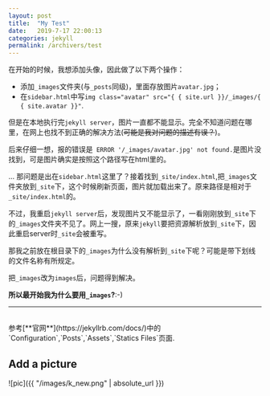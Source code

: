 ```yaml
---
layout: post
title:  "My Test"
date:   2019-7-17 22:00:13
categories: jekyll
permalink: /archivers/test
---
```


在开始的时候，我想添加头像，因此做了以下两个操作：
 
* 添加`_images`文件夹(与`_posts`同级)，里面存放图片`avatar.jpg`；
* 在`sidebar.html`中写`img class="avatar" src="{ { site.url }}/_images/{ { site.avatar }}"`.
 
但是在本地执行完`jekyll server`，图片一直都不能显示。完全不知道问题在哪里，在网上也找不到正确的解决方法(~~可能是我对问题的描述有误？~~)。
<!--more-->

后来仔细一想，报的错误是` ERROR '/_images/avatar.jpg' not found.`是图片没找到，可是图片确实是按照这个路径写在html里的。

...
那问题是出在`sidebar.html`这里了？接着找到`_site/index.html`,把`_images`文件夹放到`_site`下，这个时候刷新页面，图片就加载出来了。原来路径是相对于`_site/index.html`的。

不过，我重启`jekyll server`后，发现图片又不能显示了，一看刚刚放到`_site`下的`_images`文件夹不见了。网上一搜，原来`jekyll`要把资源解析放到`_site`下，因此重启server时`_site`会被重写。

那我之前放在根目录下的`_images`为什么没有解析到`_site`下呢？可能是带下划线的文件名称有所规定。

把`_images`改为`images`后，问题得到解决。

**所以最开始我为什么要用`_images`?**:-)

* * *
<br>
参考[**官网**](https://jekyllrb.com/docs/)中的`Configuration`,`Posts`,`Assets`,`Statics Files`页面.

## Add a picture

![pic]({{ "/images/k_new.png" | absolute_url }})
